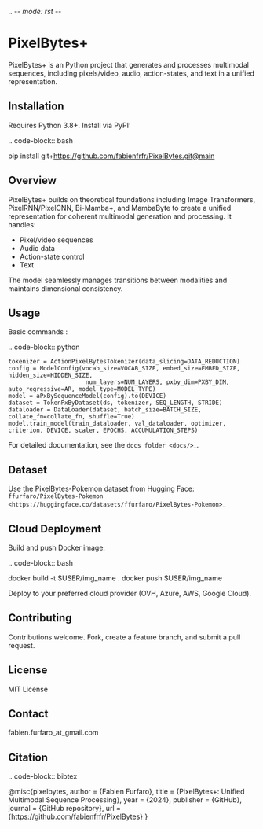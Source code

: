 .. -*- mode: rst -*-

PixelBytes+
===========

PixelBytes+ is an Python project that generates and processes multimodal sequences, including pixels/video, audio, action-states, and text in a unified representation.

Installation
------------

Requires Python 3.8+. Install via PyPI:

.. code-block:: bash

   pip install git+https://github.com/fabienfrfr/PixelBytes.git@main


Overview
--------

PixelBytes+ builds on theoretical foundations including Image Transformers, PixelRNN/PixelCNN, Bi-Mamba+, and MambaByte to create a unified representation for coherent multimodal generation and processing. It handles:

- Pixel/video sequences
- Audio data
- Action-state control
- Text

The model seamlessly manages transitions between modalities and maintains dimensional consistency.

Usage
-----

Basic commands :

.. code-block:: python

    tokenizer = ActionPixelBytesTokenizer(data_slicing=DATA_REDUCTION)
    config = ModelConfig(vocab_size=VOCAB_SIZE, embed_size=EMBED_SIZE, hidden_size=HIDDEN_SIZE, 
                          num_layers=NUM_LAYERS, pxby_dim=PXBY_DIM, auto_regressive=AR, model_type=MODEL_TYPE)
    model = aPxBySequenceModel(config).to(DEVICE)
    dataset = TokenPxByDataset(ds, tokenizer, SEQ_LENGTH, STRIDE)
    dataloader = DataLoader(dataset, batch_size=BATCH_SIZE, collate_fn=collate_fn, shuffle=True)
    model.train_model(train_dataloader, val_dataloader, optimizer, criterion, DEVICE, scaler, EPOCHS, ACCUMULATION_STEPS)


For detailed documentation, see the `docs folder <docs/>`_.

Dataset
-------

Use the PixelBytes-Pokemon dataset from Hugging Face: `ffurfaro/PixelBytes-Pokemon <https://huggingface.co/datasets/ffurfaro/PixelBytes-Pokemon>`_

Cloud Deployment
----------------

Build and push Docker image:

.. code-block:: bash

   docker build -t $USER/img_name .
   docker push $USER/img_name

Deploy to your preferred cloud provider (OVH, Azure, AWS, Google Cloud).

Contributing
------------

Contributions welcome. Fork, create a feature branch, and submit a pull request.

License
-------

MIT License

Contact
-------

fabien.furfaro_at_gmail.com

Citation
--------

.. code-block:: bibtex

   @misc{pixelbytes,
   author = {Fabien Furfaro},
   title = {PixelBytes+: Unified Multimodal Sequence Processing},
   year = {2024},
   publisher = {GitHub},
   journal = {GitHub repository},
   url = {https://github.com/fabienfrfr/PixelBytes}
   }

